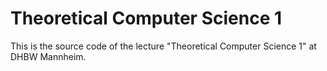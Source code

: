 # Theoretical Computer Science 1

This is the source code of the lecture "Theoretical Computer Science 1" at DHBW Mannheim.
